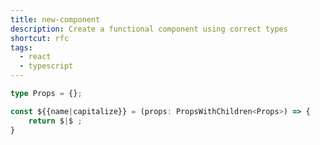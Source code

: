 ```yaml
---
title: new-component
description: Create a functional component using correct types
shortcut: rfc
tags:
  - react
  - typescript
---
```


```typescript
type Props = {};

const ${{name|capitalize}} = (props: PropsWithChildren<Props>) => {
    return $|$ ;
}
```
